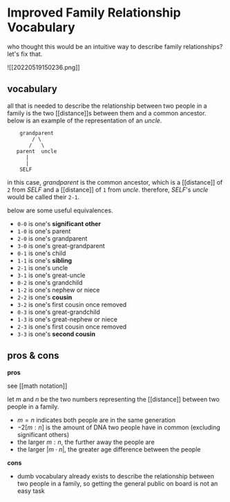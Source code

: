# Improved Family Relationship Vocabulary

who thought this would be an intuitive way to describe family relationships? let's fix that.

![[20220519150236.png]]

## vocabulary

all that is needed to describe the relationship between two people in a family is the two [[distance]]s between them and a common ancestor. below is an example of the representation of an _uncle_.

```
    grandparent
        / \
       /   \
   parent  uncle
      |
      |
    SELF

```

in this case, _grandparent_ is the common ancestor, which is a [[distance]] of `2` from _SELF_ and a [[distance]] of `1` from _uncle_. therefore, _SELF_'s _uncle_ would be called their `2-1`.

below are some useful equivalences.

- `0-0` is one's **significant other**
- `1-0` is one's parent
- `2-0` is one's grandparent
- `3-0` is one's great-grandparent
- `0-1` is one's child
- `1-1` is one's **sibling**
- `2-1` is one's uncle
- `3-1` is one's great-uncle
- `0-2` is one's grandchild
- `1-2` is one's nephew or niece
- `2-2` is one's **cousin**
- `3-2` is one's first cousin once removed
- `0-3` is one's great-grandchild
- `1-3` is one's great-nephew or niece
- `2-3` is one's first cousin once removed
- `3-3` is one's **second cousin**

## pros & cons

**pros**

see [[math notation]]

let $m$ and $n$ be the two numbers representing the [[distance]] between two people in a family.

- $m = n$ indicates both people are in the same generation
- $-2[m : n]$ is the amount of DNA two people have in common (excluding significant others)
- the larger $m : n$, the further away the people are
- the larger $|m \cdot n|$, the greater age difference between the people

**cons**

- dumb vocabulary already exists to describe the relationship between two people in a family, so getting the general public on board is not an easy task
